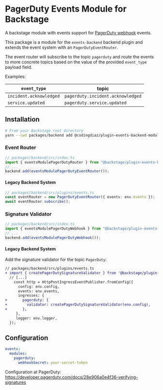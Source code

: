 # PagerDuty Events Module for Backstage

A backstage module with events support for [PagerDuty webhook](https://support.pagerduty.com/docs/webhooks) events.

This package is a module for the `events-backend` backend plugin
and extends the event system with an `PagerDutyEventRouter`.

The event router will subscribe to the topic `pagerduty`
and route the events to more concrete topics based on the value
of the provided `event_type` payload field.

Examples:

| `event_type`            | topic                             |
| ----------------------- | --------------------------------- |
| `incident.acknowledged` | `pagerduty.incident.acknowledged` |
| `service.updated`       | `pagerduty.service.updated`       |

## Installation

```bash
# From your Backstage root directory
yarn --cwd packages/backend add @codingdiaz/plugin-events-backend-module-pagerduty
```

### Event Router

```ts
// packages/backend/src/index.ts
import { eventsModulePagerDutyRouter } from "@backstage/plugin-events-backend-module-pagerduty/alpha";
// ...
backend.add(eventsModulePagerDutyEventRouter());
```

#### Legacy Backend System

```ts
// packages/backend/src/plugins/events.ts
const eventRouter = new PagerDutyEventRouter({ events: env.events });
await eventRouter.subscribe();
```

### Signature Validator

```ts
// packages/backend/src/index.ts
import { eventsModulePagerDutyWebhook } from "@backstage/plugin-events-backend-module-pagerduty/alpha";
// ...
backend.add(eventsModulePagerDutyWebhook());
```

#### Legacy Backend System

Add the signature validator for the topic `PagerDuty`:

```diff
// packages/backend/src/plugins/events.ts
+ import { createPagerDutySignatureValidator } from '@backstage/plugin-events-backend-module-PagerDuty';
  // [...]
    const http = HttpPostIngressEventPublisher.fromConfig({
      config: env.config,
      events: env.events,
      ingresses: {
+       pagerduty: {
+         validator: createPagerDutySignatureValidator(env.config),
+       },
     },
     logger: env.logger,
  });
```

## Configuration

```yaml
events:
  modules:
    pagerduty:
      webhookSecret: your-secret-token
```

Configuration at PagerDuty:
https://developer.pagerduty.com/docs/28e906a0e4f36-verifying-signatures
